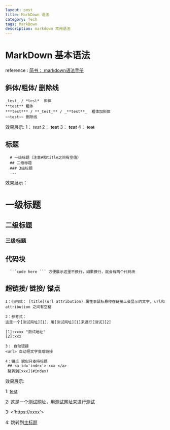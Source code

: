 ```yaml
---
layout: post
title: MarkDown 语法
category: Tech
tags: MarkDown
description: markdown 常用语法
---
```


# <a id='index' >MarkDown 基本语法 </a>

reference :  [简书： markdown语法手册]( https://www.jianshu.com/p/8c1b2b39deb0 )





## 斜体/粗体/ 删除线

```
_test_ / *test*  斜体
**test** 粗体
***test*** / **_test_** / _**test**_  粗体加斜体
~~test~~ 删除线
```
效果展示: 
1： *test* 
2： **test**
3： _**test**_ 
4： ~~test~~





## 标题
```
  # 一级标题（注意#和title之间有空值）
  ## 二级标题
  ### 3级标题
  ...
```

效果展示：

# 一级标题

## 二级标题

### 三级标题





## 代码块

```
  ```code here ``` 方便展示这里不换行，如果换行，就会有两个代码块
```





## 超链接/ 链接/ 锚点

```
1：行内式： [title](url attribution) 属性事鼠标悬停在链接上会显示的文字, url和attribution 之间有空格

2：参考式：
这是一个[测试网址][1]，用[测试网址][1]来进行[测试][2]

[1]:xxxx "测试地址"
[2]:xxx

3： 自动链接
<url> 自动把文字变成链接

4：锚点 貌似只支持标题 
 ## <a id='index'> xxx </a>
 跳转到[xxx](#index)
```

效果展示:

1: [test]('xxx' 'test')

2: 这是一个[测试网址][1]，用[测试网址][1]来进行[测试][2]

[1]:xxxx "测试地址"
[2]:xxx

3:  <'https://xxxx'>

4:  跳转到[主标题](#index)
